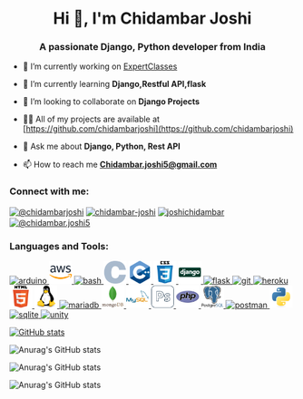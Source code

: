
<h1 align="center">Hi 👋, I'm Chidambar Joshi</h1>
<h3 align="center">A passionate Django, Python developer from India</h3>

- 🔭 I’m currently working on [ExpertClasses](https://github.com/chidambarjoshi/Expert_Computer_Education_Centre)

- 🌱 I’m currently learning **Django,Restful API,flask**

- 👯 I’m looking to collaborate on **Django Projects**

- 👨‍💻 All of my projects are available at [https://github.com/chidambarjoshi](https://github.com/chidambarjoshi)

- 💬 Ask me about **Django, Python, Rest API**

- 📫 How to reach me **Chidambar.joshi5@gmail.com**

<h3 align="left">Connect with me:</h3>
<p align="left">
<a href="https://dev.to/@chidambarjoshi" target="blank"><img align="center" src="https://cdn.jsdelivr.net/npm/simple-icons@3.0.1/icons/dev-dot-to.svg" alt="@chidambarjoshi" height="30" width="40" /></a>
<a href="https://linkedin.com/in/chidambar-joshi" target="blank"><img align="center" src="https://cdn.jsdelivr.net/npm/simple-icons@3.0.1/icons/linkedin.svg" alt="chidambar-joshi" height="30" width="40" /></a>
<a href="https://instagram.com/joshichidambar" target="blank"><img align="center" src="https://cdn.jsdelivr.net/npm/simple-icons@3.0.1/icons/instagram.svg" alt="joshichidambar" height="30" width="40" /></a>
<a href="https://medium.com/@chidambar.joshi5" target="blank"><img align="center" src="https://cdn.jsdelivr.net/npm/simple-icons@3.0.1/icons/medium.svg" alt="@chidambar.joshi5" height="30" width="40" /></a>
</p>

<h3 align="left">Languages and Tools:</h3>
<p align="left"> <a href="https://www.arduino.cc/" target="_blank"> <img src="https://cdn.worldvectorlogo.com/logos/arduino-1.svg" alt="arduino" width="40" height="40"/> </a> <a href="https://aws.amazon.com" target="_blank"> <img src="https://raw.githubusercontent.com/devicons/devicon/master/icons/amazonwebservices/amazonwebservices-original-wordmark.svg" alt="aws" width="40" height="40"/> </a> <a href="https://www.gnu.org/software/bash/" target="_blank"> <img src="https://www.vectorlogo.zone/logos/gnu_bash/gnu_bash-icon.svg" alt="bash" width="40" height="40"/> </a> <a href="https://www.cprogramming.com/" target="_blank"> <img src="https://raw.githubusercontent.com/devicons/devicon/master/icons/c/c-original.svg" alt="c" width="40" height="40"/> </a> <a href="https://www.w3schools.com/cpp/" target="_blank"> <img src="https://raw.githubusercontent.com/devicons/devicon/master/icons/cplusplus/cplusplus-original.svg" alt="cplusplus" width="40" height="40"/> </a> <a href="https://www.w3schools.com/css/" target="_blank"> <img src="https://raw.githubusercontent.com/devicons/devicon/master/icons/css3/css3-original-wordmark.svg" alt="css3" width="40" height="40"/> </a> <a href="https://www.djangoproject.com/" target="_blank"> <img src="https://raw.githubusercontent.com/devicons/devicon/master/icons/django/django-original.svg" alt="django" width="40" height="40"/> </a> <a href="https://flask.palletsprojects.com/" target="_blank"> <img src="https://www.vectorlogo.zone/logos/pocoo_flask/pocoo_flask-icon.svg" alt="flask" width="40" height="40"/> </a> <a href="https://git-scm.com/" target="_blank"> <img src="https://www.vectorlogo.zone/logos/git-scm/git-scm-icon.svg" alt="git" width="40" height="40"/> </a> <a href="https://heroku.com" target="_blank"> <img src="https://www.vectorlogo.zone/logos/heroku/heroku-icon.svg" alt="heroku" width="40" height="40"/> </a> <a href="https://www.w3.org/html/" target="_blank"> <img src="https://raw.githubusercontent.com/devicons/devicon/master/icons/html5/html5-original-wordmark.svg" alt="html5" width="40" height="40"/> </a> <a href="https://www.linux.org/" target="_blank"> <img src="https://raw.githubusercontent.com/devicons/devicon/master/icons/linux/linux-original.svg" alt="linux" width="40" height="40"/> </a> <a href="https://mariadb.org/" target="_blank"> <img src="https://www.vectorlogo.zone/logos/mariadb/mariadb-icon.svg" alt="mariadb" width="40" height="40"/> </a> <a href="https://www.mongodb.com/" target="_blank"> <img src="https://raw.githubusercontent.com/devicons/devicon/master/icons/mongodb/mongodb-original-wordmark.svg" alt="mongodb" width="40" height="40"/> </a> <a href="https://www.mysql.com/" target="_blank"> <img src="https://raw.githubusercontent.com/devicons/devicon/master/icons/mysql/mysql-original-wordmark.svg" alt="mysql" width="40" height="40"/> </a> <a href="https://www.photoshop.com/en" target="_blank"> <img src="https://raw.githubusercontent.com/devicons/devicon/master/icons/photoshop/photoshop-line.svg" alt="photoshop" width="40" height="40"/> </a> <a href="https://www.php.net" target="_blank"> <img src="https://raw.githubusercontent.com/devicons/devicon/master/icons/php/php-original.svg" alt="php" width="40" height="40"/> </a> <a href="https://www.postgresql.org" target="_blank"> <img src="https://raw.githubusercontent.com/devicons/devicon/master/icons/postgresql/postgresql-original-wordmark.svg" alt="postgresql" width="40" height="40"/> </a> <a href="https://postman.com" target="_blank"> <img src="https://www.vectorlogo.zone/logos/getpostman/getpostman-icon.svg" alt="postman" width="40" height="40"/> </a> <a href="https://www.python.org" target="_blank"> <img src="https://raw.githubusercontent.com/devicons/devicon/master/icons/python/python-original.svg" alt="python" width="40" height="40"/> </a> <a href="https://www.sqlite.org/" target="_blank"> <img src="https://www.vectorlogo.zone/logos/sqlite/sqlite-icon.svg" alt="sqlite" width="40" height="40"/> </a> <a href="https://unity.com/" target="_blank"> <img src="https://www.vectorlogo.zone/logos/unity3d/unity3d-icon.svg" alt="unity" width="40" height="40"/> </a> </p>


[![ GitHub stats](https://github-readme-stats.vercel.app/api?username=chidambarjoshi&theme=radical)](https://github.com/anuraghazra/github-readme-stats)


![Anurag's GitHub stats](https://github-readme-stats.vercel.app/api?username=chidambarjoshi&hide=contribs,prs&theme=radical)

![Anurag's GitHub stats](https://github-readme-stats.vercel.app/api?username=chidambarjoshi&show_icons=true&theme=radical)

![Anurag's GitHub stats](https://github-readme-stats.vercel.app/api?username=chidambarjoshi&show_icons=true&theme=radical)

